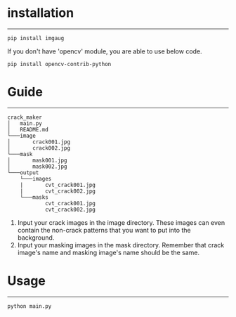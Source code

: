 # installation
---
```
pip install imgaug
```
If you don't have 'opencv' module, you are able to use below code.
```
pip install opencv-contrib-python
```

# Guide
---
```
crack_maker
│   main.py
│   README.md
└───image
│       crack001.jpg
│       crack002.jpg
└───mask
│       mask001.jpg
│       mask002.jpg
└───output
    └───images
    |       cvt_crack001.jpg
    |       cvt_crack002.jpg
    └───masks
            cvt_crack001.jpg
            cvt_crack002.jpg
```
1. Input your crack images in the image directory. These images can even contain the non-crack patterns that you want to put into the background.
2. Input your masking images in the mask directory. Remember that crack image's name and masking image's name should be the same.
# Usage
---
```
python main.py
```